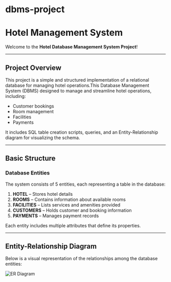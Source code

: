 # dbms-project
# Hotel Management System

Welcome to the **Hotel Database Management System Project**!  



---

## Project Overview
This project is a simple and structured implementation of a relational database for managing hotel operations.This Database Management System (DBMS) designed to manage and streamline hotel operations, including:

- Customer bookings  
- Room management  
- Facilities  
- Payments  

It includes SQL table creation scripts, queries, and an Entity-Relationship diagram for visualizing the schema.

---

## Basic Structure

### Database Entities

The system consists of 5 entities, each representing a table in the database:

1. **HOTEL** – Stores hotel details  
2. **ROOMS** – Contains information about available rooms  
3. **FACILITIES** – Lists services and amenities provided  
4. **CUSTOMERS** – Holds customer and booking information  
5. **PAYMENTS** – Manages payment records  

Each entity includes multiple attributes that define its properties.

---

##  Entity-Relationship Diagram

Below is a visual representation of the relationships among the database entities:

![ER Diagram](D:\er_model.jpg)
